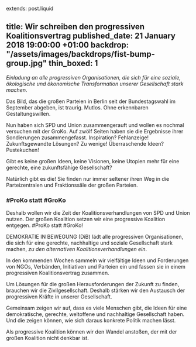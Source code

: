 extends: post.liquid

title: Wir schreiben den progressiven Koalitionsvertrag
published_date:  21 January 2018 19:00:00 +01:00
backdrop: "/assets/images/backdrops/fist-bump-group.jpg"
thin_boxed: 1
---

_Einladung an alle progressiven Organisationen, die sich für eine soziale, ökologische und ökonomische Transformation unserer Gesellschaft stark machen_.

Das Bild, das die großen Parteien in Berlin seit der Bundestagswahl im September abgeben, ist traurig. Mutlos. Ohne erkennbaren Gestaltungswillen.

Nun haben sich SPD und Union zusammengerauft und wollen es nochmal versuchen mit der GroKo. Auf zwölf Seiten haben sie die Ergebnisse ihrer Sondierungen zusammengefasst. Inspiration? Fehlanzeige! Zukunftsgewandte Lösungen? Zu wenige! Überraschende Ideen? Pustekuchen!

Gibt es keine großen Ideen, keine Visionen, keine Utopien mehr für eine gerechte, eine zukunftsfähige Gesellschaft?

Natürlich gibt es die! Sie finden nur immer seltener ihren Weg in die Parteizentralen und Fraktionssäle der großen Parteien. 

### \#ProKo statt \#GroKo

Deshalb wollen wir die Zeit der Koalitionsverhandlungen von SPD und Union nutzen. Der großen Koalition setzen wir eine progressive Koalition entgegen. #ProKo statt #GroKo!

DEMOKRATIE IN BEWEGUNG (DiB) lädt alle progressiven Organisationen, die sich für eine gerechte, nachhaltige und soziale Gesellschaft stark machen, _zu den alternativen Koalitionsverhandlungen ein_.

In den kommenden Wochen sammeln wir vielfältige Ideen und Forderungen von NGOs, Verbänden, Initiativen und Parteien ein und fassen sie in einem progressiven Koalitionsvertrag zusammen.

Um Lösungen für die großen Herausforderungen der Zukunft zu finden, brauchen wir die Zivilgesellschaft. Deshalb stärken wir den Austausch der progressiven Kräfte in unserer Gesellschaft. 

Gemeinsam zeigen wir auf, dass es viele Menschen gibt, die Ideen für eine demokratische, gerechte, weltoffene und nachhaltige Gesellschaft haben. Und die zeigen können, wie sich daraus konkrete Politik machen lässt.

Als progressive Koalition können wir den Wandel anstoßen, der mit der großen Koalition nicht denkbar ist.
